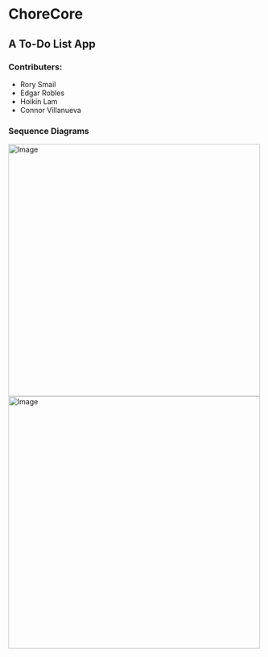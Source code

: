 # ChoreCore

## A To-Do List App

### Contributers:

- Rory Smail
- Edgar Robles
- Hoikin Lam
- Connor Villanueva

### Sequence Diagrams
<img src="https://github.com/user-attachments/assets/59556df0-bf12-4477-9219-0e6f9d70c38d" alt="Image" width="500"/>
<img src="https://github.com/user-attachments/assets/ed1f5cfd-eb04-4eb4-bfe6-6edffd379cc2" alt="Image" width="500"/>
